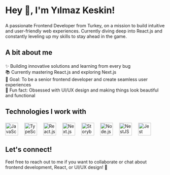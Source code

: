 <h1 align="left">Hey 👋, I'm Yılmaz Keskin!</h1>

###

<p align="left">A passionate Frontend Developer from Turkey, on a mission to build intuitive and user-friendly web experiences. Currently diving deep into React.js and constantly leveling up my skills to stay ahead in the game.</p>

###

<h2 align="left">A bit about me</h2>

###

<p align="left">✨ Building innovative solutions and learning from every bug<br>📚 Currently mastering React.js and exploring Next.js<br>🎯 Goal: To be a senior frontend developer and create seamless user experiences<br>🎲 Fun fact: Obsessed with UI/UX design and making things look beautiful and functional</p>

###

<h2 align="left">Technologies I work with</h2>

###

<div align="left">
  <img src="https://cdn.jsdelivr.net/gh/devicons/devicon/icons/javascript/javascript-original.svg" height="40" alt="JavaScript logo" />
  <img width="12" />
  <img src="https://cdn.jsdelivr.net/gh/devicons/devicon/icons/typescript/typescript-original.svg" height="40" alt="TypeScript logo" />
  <img width="12" />
  <img src="https://cdn.jsdelivr.net/gh/devicons/devicon/icons/react/react-original.svg" height="40" alt="React.js logo" />
  <img width="12" />
  <img src="https://cdn.jsdelivr.net/gh/devicons/devicon/icons/nextjs/nextjs-original.svg" height="40" alt="Next.js logo" />
  <img width="12" />
  <img src="https://cdn.jsdelivr.net/gh/devicons/devicon/icons/storybook/storybook-original.svg" height="40" alt="Storybook logo" />
  <img width="12" />
  <img src="https://cdn.jsdelivr.net/gh/devicons/devicon/icons/nodejs/nodejs-original.svg" height="40" alt="Node.js logo" />
  <img width="12" />
  <img src="https://cdn.jsdelivr.net/gh/devicons/devicon/icons/nestjs/nestjs-plain.svg" height="40" alt="NestJS logo" />
  <img width="12" />
  <img src="https://cdn.jsdelivr.net/gh/devicons/devicon/icons/jest/jest-plain.svg" height="40" alt="Jest logo" />
</div>

###

<h2 align="left">Let's connect!</h2>

<p align="left">Feel free to reach out to me if you want to collaborate or chat about frontend development, React, or UI/UX design! 🚀</p>

